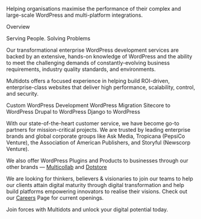 Helping organisations maximise the performance of their complex and large-scale WordPress and multi-platform integrations. 

Overview

Serving People. Solving Problems

Our transformational enterprise WordPress development services are backed by an extensive, hands-on knowledge of WordPress and the ability to meet the challenging demands of constantly-evolving business requirements, industry quality standards, and environments. 

Multidots offers a focused experience in helping build ROI-driven, enterprise-class websites that deliver high performance, scalability, control, and security. 

Custom WordPress Development 
WordPress Migration 
Sitecore to WordPress 
Drupal to WordPress 
Django to WordPress 

With our state-of-the-heart customer service, we have become go-to partners for mission-critical projects. We are trusted by leading enterprise brands and global corporate groups like Ask Media, Tropicana (PepsiCo Venture), the Association of American Publishers, and Storyful (Newscorp Venture). 

We also offer WordPress Plugins and Products to businesses through our other brands — [Multicollab](https://www.multicollab.com/) and [Dotstore](https://www.thedotstore.com/)

We are looking for thinkers, believers & visionaries to join our teams to help our clients attain digital maturity through digital transformation and help build platforms empowering innovators to realise their visions. Check out our [Careers](https://careers.multidots.com) Page for current openings. 

Join forces with Multidots and unlock your digital potential today. 
